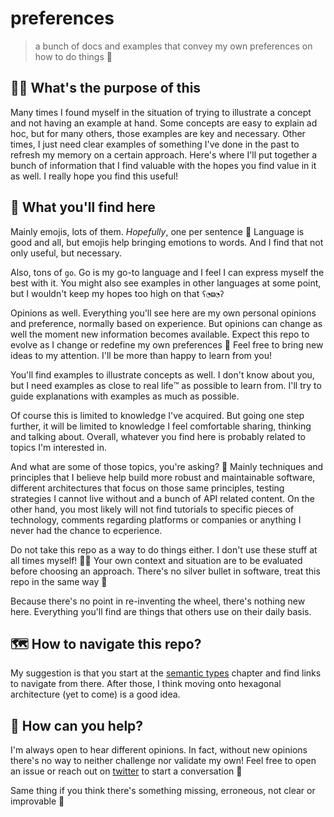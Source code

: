 # preferences
> a bunch of docs and examples that convey my own preferences on how to do things 🥰

## 🙋‍♀️ What's the purpose of this
Many times I found myself in the situation of trying to illustrate a concept and not having an example at hand.
Some concepts are easy to explain ad hoc, but for many others, those examples are key and necessary.
Other times, I just need clear examples of something I've done in the past to refresh my memory on a certain approach.
Here's where I'll put together a bunch of information that I find valuable with the hopes you find value in it as well.
I really hope you find this useful!

## 💫 What you'll find here
Mainly emojis, lots of them. _Hopefully_, one per sentence 🤞
Language is good and all, but emojis help bringing emotions to words.
And I find that not only useful, but necessary.

Also, tons of `go`. Go is my go-to language and I feel I can express myself the best with it.
You might also see examples in other languages at some point, but I wouldn't keep my hopes too high on that `ʕ◔ϖ◔ʔ`

Opinions as well. Everything you'll see here are my own personal opinions and preference, normally based on experience.
But opinions can change as well the moment new information becomes available.
Expect this repo to evolve as I change or redefine my own preferences 🧪
Feel free to bring new ideas to my attention. I'll be more than happy to learn from you!

You'll find examples to illustrate concepts as well.
I don't know about you, but I need examples as close to real life™️  as possible to learn from.
I'll try to guide explanations with examples as much as possible.

Of course this is limited to knowledge I've acquired.
But going one step further, it will be limited to knowledge I feel comfortable sharing, thinking and talking about.
Overall, whatever you find here is probably related to topics I'm interested in.

And what are some of those topics, you're asking? 🤔
Mainly techniques and principles that I believe help build more robust and maintainable software,
different architectures that focus on those same principles, testing strategies I cannot live without
and a bunch of API related content.
On the other hand, you most likely will not find tutorials to specific pieces of technology,
comments regarding platforms or companies or anything I never had the chance to ecperience.

Do not take this repo as a way to do things either. I don't use these stuff at all times myself! 🙅‍♀️
Your own context and situation are to be evaluated before choosing an approach.
There's no silver bullet in software, treat this repo in the same way 🙂

Because there's no point in re-inventing the wheel, there's nothing new here.
Everything you'll find are things that others use on their daily basis.

## 🗺️ How to navigate this repo?
My suggestion is that you start at the [semantic types][semantic-types] chapter and find links to navigate from there.
After those, I think moving onto hexagonal architecture (yet to come) is a good idea.

## 🥺 How can you help?
I'm always open to hear different opinions.
In fact, without new opinions there's no way to neither challenge nor validate my own!
Feel free to open an issue or reach out on [twitter][twitter] to start a conversation 🤝

Same thing if you think there's something missing, erroneous, not clear or improvable 🙏

[semantic-types]: ./code-semantics/types
[twitter]: https://twitter.com/thisiserico
